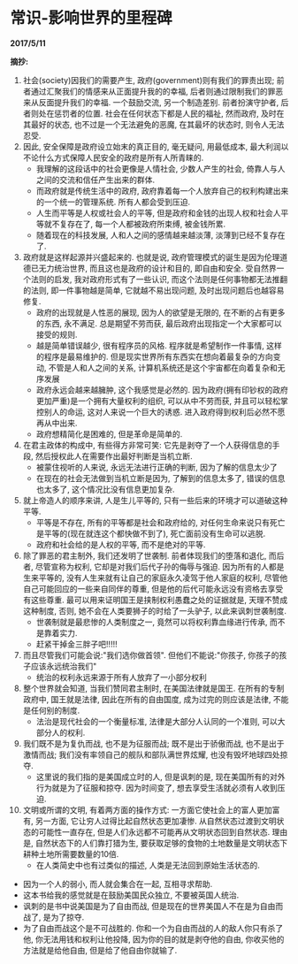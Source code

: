 # 常识-影响世界的里程碑

**2017/5/11**

**摘抄:**
1. 社会(society)因我们的需要产生, 政府(government)则有我们的罪责出现; 前者通过汇聚我们的情感来从正面提升我的的幸福, 后者则通过限制我们的罪恶来从反面提升我们的幸福. 一个鼓励交流, 另一个制造差别. 前者扮演守护者, 后者则处在惩罚者的位置. 社会在任何状态下都是人民的福祉, 然而政府, 及时在其最好的状态, 也不过是一个无法避免的恶魔, 在其最坏的状态时, 则令人无法忍受.
2. 因此, 安全保障是政府设立始末的真正目的, 毫无疑问, 用最低成本, 最大利润以不论什么方式保障人民安全的政府是所有人所青睐的.
    * 我理解的这段话中的社会更像是人情社会, 少数人产生的社会, 倚靠人与人之间的交流和信任产生出来的群体.
    * 而政府就是传统生活中的政府, 政府靠着每一个人放弃自己的权利构建出来的一个统一的管理系统. 所有人都会受到压迫.
    * 人生而平等是人权或社会人的平等, 但是政府和金钱的出现人权和社会人平等就不复存在了, 每一个人都被政府所束缚, 被金钱所累. 
    * 随着现在的科技发展, 人和人之间的感情越来越淡薄, 淡薄到已经不复存在了.
3. 政府就是这样起源并兴盛起来的. 也就是说, 政府管理模式的诞生是因为伦理道德已无力统治世界, 而且这也是政府的设计和目的, 即自由和安全. 受自然界一个法则的启发, 我对政府形式有了一些认识, 而这个法则是任何事物都无法推翻的法则, 即一件事物越是简单, 它就越不易出现问题, 及时出现问题后也越容易修复.
    * 政府的出现就是人性恶的展现, 因为人的欲望是无限的, 在不断的占有更多的东西, 永不满足. 总是期望不劳而获, 最后政府出现指定一个大家都可以接受的规则.
    * 越是简单错误越少, 很有程序员的风格. 程序就是希望制作一件事情, 这样的程序是最易维护的. 但是现实世界所有东西实在想向着最复杂的方向变动, 不管是人和人之间的关系, 计算机系统还是这个宇宙都在向着复杂和无序发展
    * 政府永远会越来越臃肿, 这个我感觉是必然的. 因为政府(拥有印钞权的政府更加严重)是一个拥有大量权利的组织, 可以从中不劳而获, 并且可以轻松掌控别人的命运, 这对人来说一个巨大的诱惑. 进入政府得到权利后必然不愿再从中出来.
    * 政府想精简化是困难的, 但是革命是简单的.
4. 在君主政体的构成中, 有些得方非常可笑: 它先是剥夺了一个人获得信息的手段, 然后授权此人在需要作出最好判断是当机立断.
    * 被蒙住视听的人来说, 永远无法进行正确的判断, 因为了解的信息太少了
    * 在现在的社会无法做到当机立断是因为, 了解到的信息太多了, 错误的信息也太多了, 这个情况比没有信息更加复杂.
5. 就上帝造人的顺序来讲, 人是生儿平等的, 只有一些后来的环境才可以道破这种平等.
    * 平等是不存在, 所有的平等都是社会和政府给的, 对任何生命来说只有死亡是平等的(现在就连这个都快做不到了), 死亡面前没有生命可以逃脱. 
    * 政府和社会给的是人权的平等, 而不是绝对的平等.
6. 除了罪恶的君主制外, 我们还发明了世袭制. 前者体现我们的堕落和退化, 而后者, 尽管宣称为权利, 它却是对我们后代子孙的侮辱与强迫. 因为所有的人都是生来平等的, 没有人生来就有让自己的家庭永久凌驾于他人家庭的权利, 尽管他自己可能回应的一些来自同伴的尊重, 但是他的后代可能永远没有资格去享受有这些尊重. 最可以用来证明国王是挟制权利愚蠢之处的证据就是, 天理不赞成这种制度, 否则, 她不会在人类要狮子的时给了一头驴子, 以此来讽刺世袭制度.
    * 世袭制就是最悲惨的人类制度之一, 竟然可以将权利靠血缘进行传承, 而不是靠着实力.
    * 赶紧干掉金三胖子吧!!!!!
7. 而且尽管我们可能会说:"我们选你做首领". 但他们不能说:"你孩子, 你孩子的孩子应该永远统治我们"
    * 统治的权利永远来源于所有人放弃了一小部分权利
8. 整个世界就会知道, 当我们赞同君主制时, 在美国法律就是国王. 在所有的专制政府中, 国王就是法律, 因此在所有的自由国度, 成为过完的则应该是法律, 不能是任何别的制度.
    * 法治是现代社会的一个衡量标准, 法律是大部分人认同的一个准则, 可以大部分人的权利. 
9. 我们既不是为复仇而战, 也不是为征服而战; 既不是出于骄傲而战, 也不是出于激情而战; 我们没有率领自己的舰队和部队满世界炫耀, 也没有毁坏地球四处掠夺.
    * 这里说的我们指的是美国成立时的人, 但是讽刺的是, 现在美国所有的对外行为就是为了征服和掠夺. 因为时间变了, 想去享受生活就必须有人收到压迫.
10. 文明或所谓的文明, 有着两方面的操作方式: 一方面它使社会上的富人更加富有, 另一方面, 它让穷人过得比起自然状态更加凄惨. 从自然状态过渡到文明状态的可能性一直存在, 但是人们永远都不可能再从文明状态回到自然状态. 理由是, 自然状态下的人们靠打猎为生, 要获取足够的食物的土地数量是文明状态下耕种土地所需要数量的10倍.
    * 在人类简史中也有过类似的描述, 人类是无法回到原始生活状态的.



* 因为一个人的弱小, 而人就会集合在一起, 互相寻求帮助.
* 这本书给我的感觉就是在鼓励美国民众独立, 不要被英国人统治.
* 讽刺的是书中说美国是为了自由而战, 但是现在的世界美国人不在是为自由而战了, 是为了掠夺.
* 为了自由而战这个是不可战胜的. 你和一个为自由而战的人的敌人你只有杀了他, 你无法用钱和权利让他投降, 因为你的目的就是剥夺他的自由, 你收买他的方法就是给他自由, 但是给了他自由你就输了.